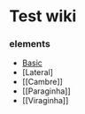 <!-- TITLE: Home -->
<!-- SUBTITLE: A quick summary of Home -->

# Test wiki
### elements

- [Basic](Basic)
- [Lateral]
- [[Cambre]]
- [[Paraginha]]
- [[Viraginha]]